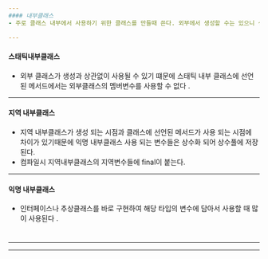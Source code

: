 ```yaml
---
#### 내부클래스
- 주로 클래스 내부에서 사용하기 위한 클래스를 만들때 쓴다. 외부에서 생성할 수는 있으니 생성을 막기위해 private로 선언한다.

---
```

#### 스태틱내부클래스 
- 외부 클래스가 생성과 상관없이 사용될 수 있기 떄문에 스태틱 내부 클래스에 선언된 메서드에서는 외부클래스의 멤버변수를 사용할 수 없다 .

---

#### 지역 내부클래스 
- 지역 내부클래스가 생성 되는 시점과 클래스에 선언된 메서드가 사용 되는 시점에 차이가 있기때문에   익명 내부클래스 사용 되는 변수들은  상수화 되어 상수풀에 저장된다.
- 컴파일시 지역내부클래스의 지역변수들에 final이 붙는다.

---
#### 익명 내부클래스
- 인터페이스나 추상클래스를 바로 구현하여 해당 타입의 변수에 담아서 사용할 때 많이 사용된다 .

#

---
---
#



